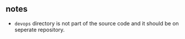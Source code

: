 
## notes
- `devops` directory is not part of the source code and it should be on seperate repository.